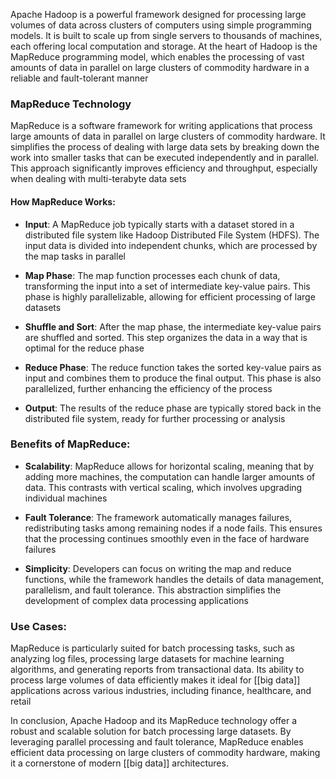 Apache Hadoop is a powerful framework designed for processing large volumes of data across clusters of computers using
simple programming models. It is built to scale up from single servers to thousands of machines, each offering local
computation and storage. At the heart of Hadoop is the MapReduce programming model, which enables the processing of vast
amounts of data in parallel on large clusters of commodity hardware in a reliable and fault-tolerant manner

### MapReduce Technology

MapReduce is a software framework for writing applications that process large amounts of data in parallel on large
clusters of commodity hardware. It simplifies the process of dealing with large data sets by breaking down the work into
smaller tasks that can be executed independently and in parallel. This approach significantly improves efficiency and
throughput, especially when dealing with multi-terabyte data sets

#### How MapReduce Works:

- **Input**: A MapReduce job typically starts with a dataset stored in a distributed file system like Hadoop Distributed
  File System (HDFS). The input data is divided into independent chunks, which are processed by the map tasks in
  parallel

- **Map Phase**: The map function processes each chunk of data, transforming the input into a set of intermediate
  key-value pairs. This phase is highly parallelizable, allowing for efficient processing of large datasets

- **Shuffle and Sort**: After the map phase, the intermediate key-value pairs are shuffled and sorted. This step
  organizes the data in a way that is optimal for the reduce phase

- **Reduce Phase**: The reduce function takes the sorted key-value pairs as input and combines them to produce the final
  output. This phase is also parallelized, further enhancing the efficiency of the process

- **Output**: The results of the reduce phase are typically stored back in the distributed file system, ready for
  further processing or analysis

### Benefits of MapReduce:

- **Scalability**: MapReduce allows for horizontal scaling, meaning that by adding more machines, the computation can
  handle larger amounts of data. This contrasts with vertical scaling, which involves upgrading individual machines

- **Fault Tolerance**: The framework automatically manages failures, redistributing tasks among remaining nodes if a
  node fails. This ensures that the processing continues smoothly even in the face of hardware failures

- **Simplicity**: Developers can focus on writing the map and reduce functions, while the framework handles the details
  of data management, parallelism, and fault tolerance. This abstraction simplifies the development of complex data
  processing applications

### Use Cases:

MapReduce is particularly suited for batch processing tasks, such as analyzing log files, processing large datasets for
machine learning algorithms, and generating reports from transactional data. Its ability to process large volumes of
data efficiently makes it ideal for [[big data]] applications across various industries, including finance, healthcare,
and retail

In conclusion, Apache Hadoop and its MapReduce technology offer a robust and scalable solution for batch processing
large datasets. By leveraging parallel processing and fault tolerance, MapReduce enables efficient data processing on
large clusters of commodity hardware, making it a cornerstone of modern [[big data]] architectures.
